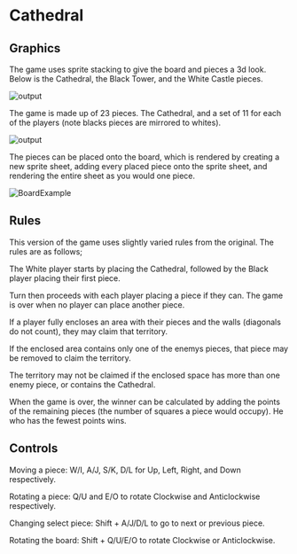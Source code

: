 # Cathedral

## Graphics
The game uses sprite stacking to give the board and pieces a 3d look. Below is the Cathedral, the Black Tower, and the White Castle pieces.

![output](https://github.com/user-attachments/assets/bb41c53c-a070-4296-be28-d1793957f50c)

The game is made up of 23 pieces. The Cathedral, and a set of 11 for each of the players (note blacks pieces are mirrored to whites). 

![output](https://github.com/user-attachments/assets/bbeb11f3-cc1a-458a-9a2a-67fd3e0971ba)

The pieces can be placed onto the board, which is rendered by creating a new sprite sheet, adding every placed piece onto the sprite sheet, and rendering the entire sheet as you would one piece.

![BoardExample](https://github.com/user-attachments/assets/08e84aa5-6193-4e79-9df3-7a1c9e409d34)


## Rules
This version of the game uses slightly varied rules from the original. The rules are as follows;

The White player starts by placing the Cathedral, followed by the Black player placing their first piece.

Turn then proceeds with each player placing a piece if they can. The game is over when no player can place another piece.

If a player fully encloses an area with their pieces and the walls (diagonals do not count), they may claim that territory.

If the enclosed area contains only one of the enemys pieces, that piece may be removed to claim the territory.

The territory may not be claimed if the enclosed space has more than one enemy piece, or contains the Cathedral.

When the game is over, the winner can be calculated by adding the points of the remaining pieces (the number of squares a piece would occupy). He who has the fewest points wins.

## Controls
Moving a piece: W/I, A/J, S/K, D/L for Up, Left, Right, and Down respectively.

Rotating a piece: Q/U and E/O to rotate Clockwise and Anticlockwise respectively.

Changing select piece: Shift + A/J/D/L to go to next or previous piece.

Rotating the board: Shift + Q/U/E/O to rotate Clockwise or Anticlockwise.
